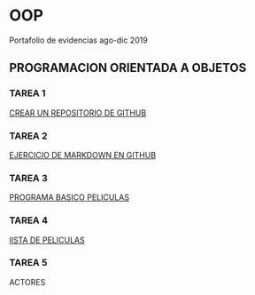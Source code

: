# OOP
 Portafolio de evidencias ago-dic 2019

 
## PROGRAMACION ORIENTADA A OBJETOS

### TAREA 1
[CREAR UN REPOSITORIO DE GITHUB](https://github.com/AlbertoRaCa/OOP/blob/master/UNIDAD1/TAREA1.md)

### TAREA 2
[EJERCICIO DE MARKDOWN EN GITHUB](https://github.com/AlbertoRaCa/OOP/blob/master/Setup/UNIDAD1/TAREA2.md)

### TAREA 3
[PROGRAMA BASICO PELICULAS](https://github.com/AlbertoRaCa/OOP/blob/master/UNIDAD1/Tarea3/Program.cs)

### TAREA 4
[lISTA DE PELICULAS](https://github.com/AlbertoRaCa/OOP/blob/master/UNIDAD1/Tarea4/Program.cs)

### TAREA 5
ACTORES


